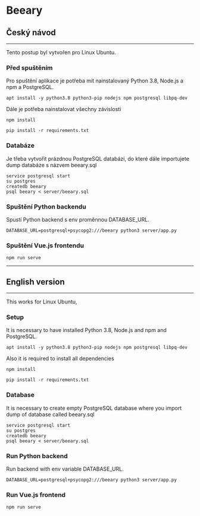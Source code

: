# Beeary

## Český návod

---------------

Tento postup byl vytvořen pro Linux Ubuntu.

### Před spuštěním

Pro spuštění aplikace je potřeba mít nainstalovaný Python 3.8, Node.js a npm a PostgreSQL.

```
apt install -y python3.8 python3-pip nodejs npm postgresql libpq-dev
```

Dále je potřeba nainstalovat všechny závislosti
```
npm install
```
```
pip install -r requirements.txt
```

### Databáze

Je třeba vytvořit prázdnou PostgreSQL databázi, do které dále importujete dump databáze s názvem beeary.sql

```
service postgresql start
su postgres
createdb beeary
psql beeary < server/beeary.sql
```


### Spuštění Python backendu

Spustí Python backend s env proměnnou DATABASE_URL.

```
DATABASE_URL=postgresql+psycopg2:///beeary python3 server/app.py
```

### Spuštění Vue.js frontendu
```
npm run serve
```



---------------
## English version

---------------

This works for Linux Ubuntu,

### Setup

It is necessary to have installed Python 3.8, Node.js and npm and PostgreSQL.

```
apt install -y python3.8 python3-pip nodejs npm postgresql libpq-dev
```

Also it is required to install all dependencies

```
npm install
```
```
pip install -r requirements.txt
```

### Database

It is necessary to create empty PostgreSQL database where you import dump of database called beeary.sql

```
service postgresql start
su postgres
createdb beeary
psql beeary < server/beeary.sql
```


### Run Python backend

Run backend with env variable DATABASE_URL.

```
DATABASE_URL=postgresql+psycopg2:///beeary python3 server/app.py
```

### Run Vue.js frontend
```
npm run serve
```